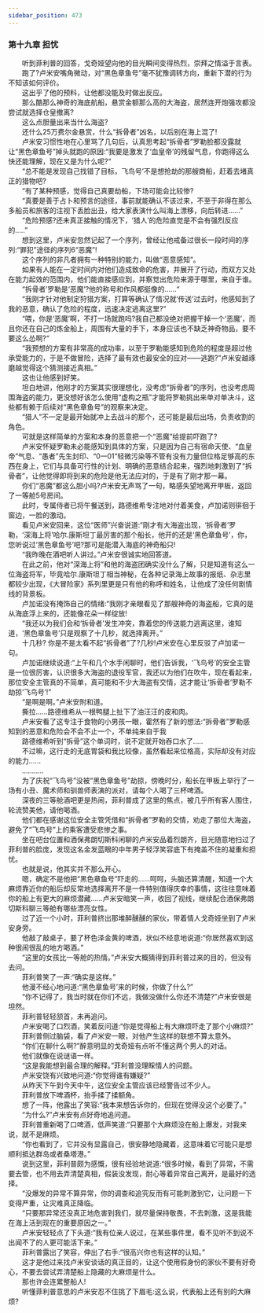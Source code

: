 ```yaml
---
sidebar_position: 473
---
```

### 第十九章 担忧  


　　听到菲利普的回答，戈奇娅望向他的目光瞬间变得热烈，崇拜之情溢于言表。  
　　跑了?卢米安嘴角微动，对“黑色章鱼号”毫不犹豫调转方向，重新下潜的行为不知该如何评价。  
　　这出乎了他的预料，让他都没能及时做出反应。  
　　那么酷那么神奇的海底航船，悬赏金额那么高的大海盗，居然连开炮强攻都没尝试就选择仓皇撤离?  
　　这么点胆量出来当什么海盗?  
　　还什么25万费尔金悬赏，什么“拆骨者”凶名，以后别在海上混了!  
　　卢米安习惯性地在心里骂了几句后，认真思考起“拆骨者”罗勒脸都没露就让“黑色章鱼号”掉头就跑的原因:“我要是激发了‘血皇帝’的残留气息，你跑得这么快还能理解，现在又是为什么呢?“  
　　“总不能是发现自己找错了目标，飞鸟号’不是想抢劫的那艘商船，赶着去堵真正的猎物吧?  
　　“有了某种预感，觉得自己真要劫船，下场可能会比较惨?  
　　“真要是善于占卜和预言的途径，事前就能确认不该过来，不至于非得在那么多船员和旅客的注视下丢脸出丑，给大家表演什么叫海上漂移，向后转进......”  
　　“危险预感?还未真正接触的情况下，‘猎人’的危险直觉是不会有强烈反应的..…”  
　　想到这里，卢米安忽然记起了一个序列，曾经让他戒备过很长一段时间的序列:“罪犯”途径的序列6“恶魔”!  
　　这个序列的非凡者拥有一种特别的能力，叫做“恶意感知”。  
　　如果有人能在一定时间内对他们造成致命的危害，并展开了行动，而双方又处在能力起效的范围内，他们能直接感应到，并察觉出危险来源于哪里，来自于谁。  
　　“拆骨者’罗勒是‘恶魔’?他的称号和作风都挺像的......“  
　　“我刚才针对他制定狩猎方案，打算等确认了情况就‘传送’过去时，他感知到了我的恶意，确认了危险的程度，迅速决定逃离这里?”  
　　“喂，你是‘恶魔’啊，不打一场就跑吗?我自己都没绝对把握干掉一个‘恶魔’，而且你还在自己的炼金船上，周围有大量的手下，本身应该也不缺乏神奇物品，要不要这么怂啊?“  
　　“我预想的方案有非常高的成功率，以至于罗勒能感知到危险的程度是超过他承受能力的，于是不做冒险，选择了最有效也最安全的应对——逃跑?”卢米安越琢磨越觉得这个猜测接近真相。”  
　　这也让他感到好笑。  
　　坦白地讲，他刚才的方案其实很理想化，没考虑“拆骨者”的序列，也没考虑周围海盗的能力，更没想好该怎么使用“虚构之瓶”才能将罗勒挑出来单对单决斗，这些都有赖于后续对“黑色章鱼号”的观察来决定。  
　　“猎人”不一定是最开始就冲上去战斗的那个，还可能是最后出场，负责收割的角色。  
　　可就是这样简单的方案和本身的恶意把一个“恶魔”给提前吓跑了?  
　　卢米安怀疑罗勒未必能感知到具体的方案，只是因为自己有宿命天使、“血皇帝”气息、“愚者”先生封印、“0一01”轻微污染等不管有没有力量但位格足够高的东西在身上，它们与具备可行性的计划、明确的恶意结合起来，强烈地刺激到了“拆骨者”，让他觉得即将到来的危险是他无法应对的，于是有了刚才那一幕。  
　　你们“恶魔”都这么胆小吗?卢米安无声骂了一句，略感失望地离开甲板，返回了一等舱5号房间。  
　　此时，专属侍者已将午餐送到，路德维希专注地对付着美食，卢加诺则徘徊于窗边，一脸的激动。  
　　看见卢米安回来，这位“医师”兴奋说道:“刚才有大海盗出现，‘拆骨者’罗勒，‘深海上将’哈尔.康斯坦丁最厉害的那个船长，他开的还是‘黑色章鱼号’，你，您听说过‘黑色章鱼号’吧?那可是能潜入海底的神奇船只!  
　　“我昨晚在酒吧听人讲过。”卢米安很诚实地回答道。  
　　在此之前，他对“深海上将”和他的海盗团确实没什么了解，只是知道有这么一位海盗将军，毕竟哈尔.康斯坦丁相当神秘，在各种记录海上故事的报纸、杂志里都较少出现，《大冒险家》系列里更是只有他的称呼和姓名，让他成了没任何剧情线的背景板。  
　　卢加诺没有掩饰自己的情绪:“我刚才亲眼看见了那艘神奇的海盗船，它真的是从海底浮上来的，还能像花朵一样绽放!  
　　“我还以为我们会和‘拆骨者’发生冲突，靠着您的传送能力逃离这里，谁知道，‘黑色章鱼号’只是观察了十几秒，就选择离开。”  
　　十几秒? 你是不是太看不起“拆骨者”了?几秒!卢米安在心里反驳了卢加诺一句。  
　　卢加诺继续说道:“上午和几个水手闲聊时，他们告诉我，‘飞鸟号’的安全主管是一位很厉害，认识很多大海盗的退役军官，我还以为他们在吹牛，现在看起来，那位安全主管真的不简单，真可能和不少大海盗有交情，这才能让‘拆骨者’罗勒不劫掠‘飞鸟号’!”  
　　“是啊是啊。”卢米安附和道。  
　　撕拉……路德维希从一根鸭腿上扯下了油汪汪的皮和肉。  
　　卢米安看了这专注于食物的小男孩一眼，霍然有了新的想法:“拆骨者”罗勒感知到的恶意和危险会不会不止一个，不单纯来自于我  
　　路德维希听到“拆骨”这个单词时，说不定就开始吞口水了.....  
　　不过嘛，这行走的无底胃袋和我比较像，虽然看起来位格高，实际却没有对应的能力......  
　　...........  
　　为了庆祝“飞鸟号”没被“黑色章鱼号”劫掠，傍晚时分，船长在甲板上举行了一场有小丑、魔术师和驯兽师表演的派对，请每个人喝了三杯啤酒。  
　　深夜的三等舱酒吧更是热闹，菲利普成了这里的焦点，被几乎所有客人围住，轮流赞美他，请他喝酒。  
　　他们都在感谢这位安全主管凭借和“拆骨者”罗勒的交情，劝走了那位大海盗，避免了“飞鸟号”上的乘客遭受悲惨之事。  
　　坐在吧台位置和酒保弗朗切斯科闲聊的卢米安品着烈朗齐，目光随意地扫过了菲利普的脸庞，发现这名金发蓝眼的中年男子轻浮笑容底下有掩盖不住的凝重和担忧。  
　　也就是说，他其实并不那么开心。  
　　嗯，确定不是他把“黑色章鱼号”吓走的……呵呵，头脑还算清醒，知道一个大麻烦靠近你的船后却反常地选择离开不是一件特别值得庆幸的事情，这往往意味着你的船上有更大的麻烦潜藏……卢米安暗笑一声，收回了视线，继续配合酒保弗朗切斯科聊三等舱有哪些漂亮女性。  
　　过了近一个小时，菲利普挤出那堆醉醺醺的家伙，带着情人戈奇娅坐到了卢米安身旁。  
　　他敲了敲桌子，要了杯色泽金黄的啤酒，状似不经意地说道:“你居然喜欢到这种很闹很乱的地方喝酒。”  
　　“这里的女孩比一等舱的热情。”卢米安大概猜得到菲利普过来的目的，但没有去问。  
　　菲利普笑了一声:“确实是这样。”  
　　他漫不经心地问道:“黑色章鱼号’来的时候，你做了什么?”  
　　“你不记得了，我当时就在你们不远，我做没做什么你还不清楚?”卢米安很是坦然。  
　　菲利普轻轻颔首，未再追问。  
　　卢米安喝了口烈酒，笑着反问道:“你是觉得船上有大麻烦吓走了那个小麻烦?”  
　　菲利普侧过脑袋，看了卢米安一眼，对他产生这样的联想不算太意外。  
　　“你们在聊什么啊?”醉意明显的戈奇娅有点听不懂这两个男人的对话。  
　　他们就像在说谜语一样。  
　　“这是我能想到最合理的解释。”菲利普没理睬情人的问题。  
　　卢米安饶有兴致地问道:“你觉得谁有嫌疑?”  
　　从昨天下午到今天中午，这位安全主管应该已经警告过不少人。  
　　菲利普放下啤酒杯，抬手揉了揉额角。  
　　想了一阵，他露出了笑容:“我本来想告诉你的，但现在觉得没这个必要了。”  
　　“为什么?”卢米安有点好奇地追问道。  
　　菲利普重新喝了口啤酒，低声笑道:“只要那个大麻烦没在船上爆发，对我来说，就不是麻烦。  
　　“你也看到了，它并没有显露自己，很安静地隐藏着，这意味着它可能只是想顺利抵达群岛或者桑塔港。”  
　　说到这里，菲利普颇为感慨，很有经验地说道:“很多时候，看到了异常，不需要去管，也不用去弄清楚真相，假装没发现，耐心等着异常自己离开，是最好的选择。  
　　“没爆发的异常不算异常，你的调查和追究反而有可能刺激到它，让问题一下变得严重，让灾难真正降临。  
　　“只要那异常还没真正地危害到我们，就尽量保持敬畏，不去刺激，这是我能在海上活到现在的重要原因之一。”  
　　卢米安轻轻点了下头道:“我有位亲人说过，在某些事件里，看不见听不到说不出闻不了的人更可能活下来。”  
　　菲利普露出了笑容，伸出了右手:“很高兴你也有这样的认知。”  
　　这才是他过来找卢米安谈话的真正目的，让这个使用假身份的家伙不要有好奇心，不要去尝试弄清楚船上隐藏的大麻烦是什么。  
　　那也许会连累整船人!  
　　听懂菲利普意思的卢米安忍不住挑了下眉毛:这么说，代表船上还有别的大麻烦?  
